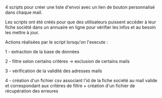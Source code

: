 4 scripts pour créer une liste d'envoi avec un lien de bouton personnalisé dans chaque mail.

Les scripts ont été créés pour que des utilisateurs puissent accéder à leur fiche société dans un annuaire en ligne pour vérifier les infos et au besoin les mettre à jour.

Actions réalisées par le script lorsqu'on l'execute : 

1 - extraction de la base de données

2 - filtre selon certains critères -> exclusion de certains mails

3 - vérification de la validité des adresses mails

4 - création d'un fichier csv associant l'id de la fiche société au mail valide et correspondant aux critères de filtre + création d'un fichier de récupération des erreures
